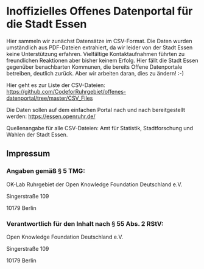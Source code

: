 # Inoffizielles Offenes Datenportal für die Stadt Essen

Hier sammeln wir zunächst Datensätze im CSV-Format. Die Daten wurden umständlich aus PDF-Dateien extrahiert, da wir leider von der Stadt Essen keine Unterstützung erfahren. Vielfältige Kontaktaufnahmen führten zu freundlichen Reaktionen aber bisher keinem Erfolg. Hier fällt die Stadt Essen gegenüber benachbarten Kommunen, die bereits Offene Datenportale betreiben, deutlich zurück. Aber wir arbeiten daran, dies zu ändern! :-)

Hier geht es zur Liste der CSV-Dateien: https://github.com/CodeforRuhrgebiet/offenes-datenportal/tree/master/CSV_Files

Die Daten sollen auf dem einfachen Portal nach und nach bereitgestellt werden: https://essen.openruhr.de/

Quellenangabe für alle CSV-Dateien: Amt für Statistik, Stadtforschung und Wahlen der Stadt Essen.  

## Impressum
### Angaben gemäß § 5 TMG:

OK-Lab Ruhrgebiet der Open Knowledge Foundation Deutschland e.V.

Singerstraße 109

10179 Berlin

### Verantwortlich für den Inhalt nach § 55 Abs. 2 RStV:

Open Knowledge Foundation Deutschland e.V.

Singerstraße 109

10179 Berlin
